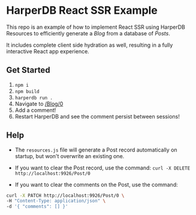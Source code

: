 # HarperDB React SSR Example

This repo is an example of how to implement React SSR using HarperDB Resources to efficiently generate a _Blog_ from a database of _Posts_.

It includes complete client side hydration as well, resulting in a fully interactive React app experience.

## Get Started

1. `npm i`
2. `npm build`
3. `harperdb run .`
4. Navigate to [/Blog/0](http://localhost:9926/Blog/0)
5. Add a comment!
6. Restart HarperDB and see the comment persist between sessions!

## Help

- The `resources.js` file will generate a Post record automatically on startup, but won't overwrite an existing one.

- If you want to clear the Post record, use the command: `curl -X DELETE http://localhost:9926/Post/0`

- If you want to clear the comments on the Post, use the command:

```sh
curl -X PATCH http://localhost:9926/Post/0 \
-H "Content-Type: application/json" \
-d '{ "comments": [] }'
```